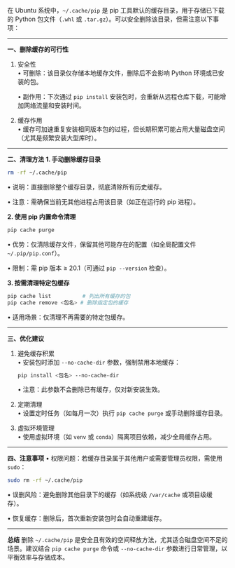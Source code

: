 在 Ubuntu 系统中，`~/.cache/pip` 是 pip 工具默认的缓存目录，用于存储已下载的 Python 包文件（`.whl` 或 `.tar.gz`）。可以安全删除该目录，但需注意以下事项：

---

**一、删除缓存的可行性**
1. 安全性  
   • 可删除：该目录仅存储本地缓存文件，删除后不会影响 Python 环境或已安装的包。  

   • 副作用：下次通过 `pip install` 安装包时，会重新从远程仓库下载，可能增加网络流量和安装时间。


2. 缓存作用  
   • 缓存可加速重复安装相同版本包的过程，但长期积累可能占用大量磁盘空间（尤其是频繁安装大型库时）。


---

**二、清理方法**
**1. 手动删除缓存目录**
```bash
rm -rf ~/.cache/pip
```
• 说明：直接删除整个缓存目录，彻底清除所有历史缓存。  

• 注意：需确保当前无其他进程占用该目录（如正在运行的 pip 进程）。


**2. 使用 pip 内置命令清理**
```bash
pip cache purge
```
• 优势：仅清除缓存文件，保留其他可能存在的配置（如全局配置文件 `~/.pip/pip.conf`）。  

• 限制：需 pip 版本 ≥ 20.1（可通过 `pip --version` 检查）。


**3. 按需清理特定包缓存**
```bash
pip cache list          # 列出所有缓存的包
pip cache remove <包名> # 删除指定包的缓存
```
• 适用场景：仅清理不再需要的特定包缓存。


---

**三、优化建议**
1. 避免缓存积累  
   • 安装包时添加 `--no-cache-dir` 参数，强制禁用本地缓存：  

     ```bash
     pip install <包名> --no-cache-dir
     ```  
   • 注意：此参数不会删除已有缓存，仅对新安装生效。


2. 定期清理  
   • 设置定时任务（如每月一次）执行 `pip cache purge` 或手动删除缓存目录。


3. 虚拟环境管理  
   • 使用虚拟环境（如 `venv` 或 `conda`）隔离项目依赖，减少全局缓存占用。


---

**四、注意事项**
• 权限问题：若缓存目录属于其他用户或需要管理员权限，需使用 `sudo`：  

  ```bash
  sudo rm -rf ~/.cache/pip
  ```
• 误删风险：避免删除其他目录下的缓存（如系统级 `/var/cache` 或项目级缓存）。

• 恢复缓存：删除后，首次重新安装包时会自动重建缓存。


---

**总结**
删除 `~/.cache/pip` 是安全且有效的空间释放方法，尤其适合磁盘空间不足的场景。建议结合 `pip cache purge` 命令或 `--no-cache-dir` 参数进行日常管理，以平衡效率与存储成本。